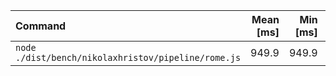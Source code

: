 | Command | Mean [ms] | Min [ms] | Max [ms] | Relative |
|:---|---:|---:|---:|---:|
| `node ./dist/bench/nikolaxhristov/pipeline/rome.js` | 949.9 | 949.9 | 949.9 | 1.00 |
